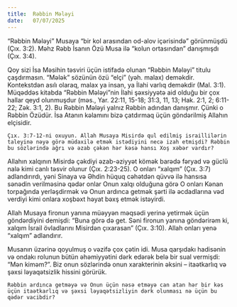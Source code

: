 ```yaml
---
title:  Rəbbin Mələyi
date:   07/07/2025
---
```


“Rəbbin Mələyi” Musaya “bir kol arasından od-alov içərisində” görünmüşdü (Çıx. 3:2). Məhz Rəbb İsanın Özü Musa ilə “kolun ortasından” danışmışdı (Çıx. 3:4).

Qoy sizi İsa Məsihin təsviri üçün istifadə olunan “Rəbbin Mələyi” titulu çaşdırmasın. “Mələk” sözünün özü “elçi” (yəh. malax) deməkdir. Kontekstdən asılı olaraq, malax ya insan, ya İlahi varlıq deməkdir (Mal. 3:1). Müqəddəs kitabda “Rəbbin Mələyi”nin İlahi şəxsiyyətə aid olduğu bir çox hallar qeyd olunmuşdur (məs., Yar. 22:11, 15-18; 31:3, 11, 13; Hak. 2:1, 2; 6:11-22; Zək. 3:1, 2). Bu Rəbbin Mələyi yalnız Rəbbin adından danışmır. Çünki o Rəbbin Özüdür. İsa Atanın kəlamını bizə çatdırmaq üçün göndərilmiş Allahın elçisidir.

`Çıx. 3:7-12-ni oxuyun. Allah Musaya Misirdə qul edilmiş israillilərin taleyinə nəyə görə müdaxilə etmək istədiyini necə izah etmişdi? Rəbbin bu sözlərində ağrı və əzab çəkən hər kəsə hansı Xoş xəbər vardır?`

Allahın xalqının Misirdə çəkdiyi əzab-əziyyət kömək barədə fəryad və güclü nalə kimi canlı təsvir olunur (Çıx. 2:23-25). O onları “xalqım” (Çıx. 3:7) adlandırırdı, yəni Sinaya və Əhdin hüquq cəhətdən qüvvə ilə hansısa sənədin verilməsinə qədər onlar Onun xalqı olduğuna görə O onları Kənan torpağında yerləşdirmək və Onun ardınca getmək şərti ilə əcdadlarına vəd verdiyi kimi onlara xoşbəxt həyat bəxş etmək istəyirdi.

Allah Musaya fironun yanına müəyyən məqsədi yerinə yetirmək üçün göndərdiyini demişdi: “Buna görə də get. Səni fironun yanına göndərirəm ki, xalqım İsrail övladlarını Misirdən çıxarasan” (Çıx. 3:10). Allah onları yenə “xalqım” adlandırır.

Musanın üzərinə qoyulmuş o vəzifə çox çətin idi. Musa qarşıdakı hadisənin və ondakı rolunun bütün əhəmiyyətini dərk edərək belə bir sual vermişdi: “Mən kiməm?”. Biz onun sözlərində onun xarakterinin əksini – itaətkarlıq və şəxsi ləyaqətsizlik hissini görürük.

`Rəbbin ardınca getməyə və Onun üçün nəsə etməyə can atan hər bir kəs üçün itaətkarlıq və şəxsi ləyaqətsizliyin dərk olunması nə üçün bu qədər vacibdir?`